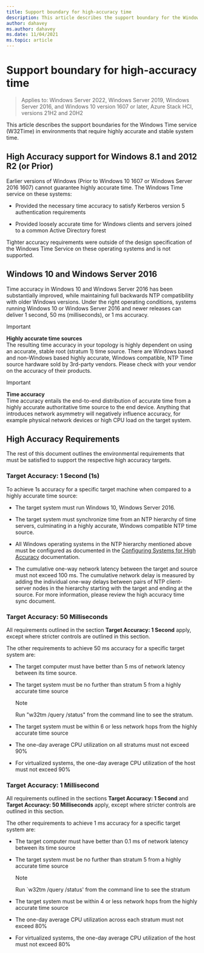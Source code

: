 ```yaml
---
title: Support boundary for high-accuracy time
description: This article describes the support boundary for the Windows Time (W32Time) service in environments that require highly accurate and stable system time.
author: dahavey
ms.author: dahavey
ms.date: 11/04/2021
ms.topic: article
---
```


# Support boundary for high-accuracy time

>Applies to: Windows Server 2022, Windows Server 2019, Windows Server 2016, and Windows 10 version 1607 or later, Azure Stack HCI, versions 21H2 and 20H2

This article describes the support boundaries for the Windows Time service (W32Time) in environments that require highly accurate and stable system time.

## High Accuracy support for Windows 8.1 and 2012 R2 (or Prior)

Earlier versions of Windows (Prior to Windows 10 1607 or Windows Server 2016 1607) cannot guarantee highly accurate time. The Windows Time service on these systems:

-   Provided the necessary time accuracy to satisfy Kerberos version 5 authentication requirements

-   Provided loosely accurate time for Windows clients and servers joined to a common Active Directory forest

Tighter accuracy requirements were outside of the design specification of the Windows Time Service on these operating systems and is not supported.

## Windows 10 and Windows Server 2016

Time accuracy in Windows 10 and Windows Server 2016 has been substantially improved, while maintaining full backwards NTP compatibility with older Windows versions. Under the right operating conditions, systems running Windows 10 or Windows Server 2016 and newer releases can deliver 1 second, 50 ms (milliseconds), or 1 ms accuracy.

>[!IMPORTANT]
>**Highly accurate time sources**<br>
>The resulting time accuracy in your topology is highly dependent on using an accurate, stable root (stratum 1) time source. There are Windows based and non-Windows based highly accurate, Windows compatible, NTP Time source hardware sold by 3rd-party vendors. Please check with your vendor on the accuracy of their products.

>[!IMPORTANT]
>**Time accuracy**<br>
>Time accuracy entails the end-to-end distribution of accurate time from a highly accurate authoritative time source to the end device. Anything that introduces network asymmetry will negatively influence accuracy, for example physical network devices or high CPU load on the target system.

## High Accuracy Requirements

The rest of this document outlines the environmental requirements that must be satisfied to support the respective high accuracy targets.

### Target Accuracy: 1 Second (1s)

To achieve 1s accuracy for a specific target machine when compared to a highly accurate time source:

-   The target system must run Windows 10, Windows Server 2016.

-   The target system must synchronize time from an NTP hierarchy of time servers, culminating in a highly accurate, Windows compatible NTP time source.

-   All Windows operating systems in the NTP hierarchy mentioned above must be configured as documented in the [Configuring Systems for High Accuracy](configuring-systems-for-high-accuracy.md) documentation.

-   The cumulative one-way network latency between the target and source must not exceed 100 ms. The cumulative network delay is measured by adding the individual one-way delays between pairs of NTP client-server nodes in the hierarchy starting with the target and ending at the source. For more information, please review the high accuracy time sync document.

### Target Accuracy: 50 Milliseconds

All requirements outlined in the section **Target Accuracy: 1 Second** apply, except where stricter controls are outlined in this section.

The other requirements to achieve 50 ms accuracy for a specific target system are:

-   The target computer must have better than 5 ms of network latency between its time source.

-   The target system must be no further than stratum 5 from a highly accurate time source

    >[!Note]
    >Run "w32tm /query /status" from the command line to see the stratum.

-   The target system must be within 6 or less network hops from the highly accurate time source

-   The one-day average CPU utilization on all stratums must not exceed 90%

-   For virtualized systems, the one-day average CPU utilization of the host must not exceed 90%

### Target Accuracy: 1 Millisecond

All requirements outlined in the sections **Target Accuracy: 1 Second** and **Target Accuracy: 50 Milliseconds** apply, except where stricter controls are outlined in this section.

The other requirements to achieve 1 ms accuracy for a specific target system are:

-   The target computer must have better than 0.1 ms of network latency between its time source

-   The target system must be no further than stratum 5 from a highly accurate time source

    >[!Note]
    >Run `w32tm /query /status' from the command line to see the stratum

-   The target system must be within 4 or less network hops from the highly accurate time source

-   The one-day average CPU utilization across each stratum must not exceed 80%

-   For virtualized systems, the one-day average CPU utilization of the host must not exceed 80%
